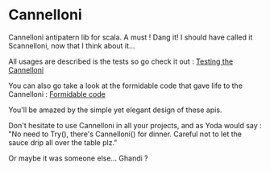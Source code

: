 # Cannelloni
Cannelloni antipatern lib for scala. A must !
Dang it! I should have called it Scannelloni, now that I think about it...

All usages are described is the tests so go check it out : [Testing the Cannelloni](src/test/scala/fr/strude/Cannelloni.scala)

You can also go take a look at the formidable code that gave life to the Cannelloni : [Formidable code](src/main/scala/fr/strude/Cannelloni.scala)

You'll be amazed by the simple yet elegant design of these apis.

Don't hesitate to use Cannelloni in all your projects, and as Yoda would say : 
"No need to Try(), there's Cannelloni() for dinner. Careful not to let the sauce drip all over the table plz."

Or maybe it was someone else... Ghandi ?
